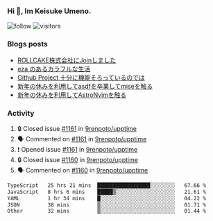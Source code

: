### Hi 👋, Im Keisuke Umeno.

<!--
**9renpoto/9renpoto** is a ✨ _special_ ✨ repository because its `README.md` (this file) appears on your GitHub profile.

Here are some ideas to get you started:

- 🔭 I’m currently working on ...
- 🌱 I’m currently learning ...
- 👯 I’m looking to collaborate on ...
- 🤔 I’m looking for help with ...
- 💬 Ask me about ...
- 📫 How to reach me: ...
- 😄 Pronouns: ...
- ⚡ Fun fact: ...
-->

![follow](https://img.shields.io/github/followers/9renpoto?label=Follow&style=social)
![visitors](https://komarev.com/ghpvc/?username=9renpoto&label=Profile%20views&color=0e75b6&style=flat)

### Blogs posts

<!-- BLOG-POST-LIST:START -->
- [ROLLCAKE株式会社にJoinしました](https://9renpoto.win/entry/2024/02/11/join)
- [eza のあるカラフルな生活](https://9renpoto.win/entry/2024/02/01/eza)
- [Github Project 十分に機能そろっているのでは](https://9renpoto.win/entry/2024/01/14/gh-projects)
- [新年の休みを利用してasdfを卒業してmiseを触る](https://9renpoto.win/entry/2024/01/07/mise)
- [新年の休みを利用してAstroNvimを触る](https://9renpoto.win/entry/2024/01/03/new-year-holidays)
<!-- BLOG-POST-LIST:END -->

### Activity

<!--START_SECTION:activity-->
1. 🔒 Closed issue [#1161](https://github.com/9renpoto/upptime/issues/1161) in [9renpoto/upptime](https://github.com/9renpoto/upptime)
2. 🗣 Commented on [#1161](https://github.com/9renpoto/upptime/issues/1161#issuecomment-1953653525) in [9renpoto/upptime](https://github.com/9renpoto/upptime)
3. ❗ Opened issue [#1161](https://github.com/9renpoto/upptime/issues/1161) in [9renpoto/upptime](https://github.com/9renpoto/upptime)
4. 🔒 Closed issue [#1160](https://github.com/9renpoto/upptime/issues/1160) in [9renpoto/upptime](https://github.com/9renpoto/upptime)
5. 🗣 Commented on [#1160](https://github.com/9renpoto/upptime/issues/1160#issuecomment-1953600458) in [9renpoto/upptime](https://github.com/9renpoto/upptime)
<!--END_SECTION:activity-->

<!--START_SECTION:waka-->

```txt
TypeScript   25 hrs 21 mins  █████████████████░░░░░░░░   67.66 %
JavaScript   8 hrs 6 mins    █████▒░░░░░░░░░░░░░░░░░░░   21.61 %
YAML         1 hr 34 mins    █░░░░░░░░░░░░░░░░░░░░░░░░   04.22 %
JSON         38 mins         ▒░░░░░░░░░░░░░░░░░░░░░░░░   01.71 %
Other        32 mins         ▒░░░░░░░░░░░░░░░░░░░░░░░░   01.44 %
```

<!--END_SECTION:waka-->
